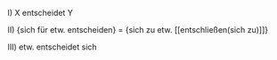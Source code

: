 I) X entscheidet Y

II) {sich für etw. entscheiden} = {sich zu etw. [[entschließen(sich zu)]]}

III) etw. entscheidet sich
